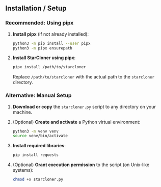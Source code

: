 ## Installation / Setup

### Recommended: Using pipx

1. **Install pipx** (if not already installed):

   ```bash
   python3 -m pip install --user pipx
   python3 -m pipx ensurepath
   ```

2. **Install StarCloner using pipx**:

   ```bash
   pipx install /path/to/starcloner
   ```

   Replace `/path/to/starcloner` with the actual path to the `starcloner` directory.

### Alternative: Manual Setup

1. **Download or copy** the `starcloner.py` script to any directory on your machine.
2. (Optional) **Create and activate** a Python virtual environment:

   ```bash
   python3 -m venv venv
   source venv/bin/activate
   ```

3. **Install required libraries**:

   ```bash
   pip install requests
   ```

4. (Optional) **Grant execution permission** to the script (on Unix-like systems):

   ```bash
   chmod +x starcloner.py

